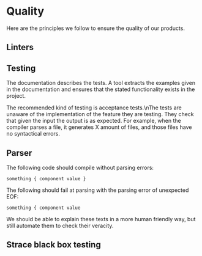 # Quality

Here are the principles we follow to ensure the quality of our products.

## Linters

## Testing

The documentation describes the tests. A tool extracts the examples given in the documentation and ensures that the stated functionality exists in the project.

The recommended kind of testing is acceptance tests.\nThe tests are unaware of the implementation of the feature they are testing. They check that given the input the output is as expected. For example, when the compiler parses a file, it generates X amount of files, and those files have no syntactical errors.

## Parser

The following code should compile without parsing errors:

    something { component value }

The following should fail at parsing with the parsing error of unexpected EOF:

    something { component value 

We should be able to explain these texts in a more human friendly way, but still automate them to check their veracity.

## Strace black box testing

